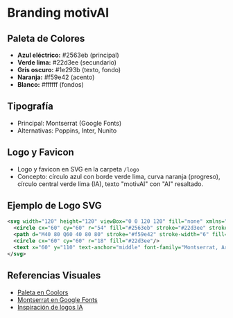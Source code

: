 # Branding motivAI

## Paleta de Colores
- **Azul eléctrico:** #2563eb (principal)
- **Verde lima:** #22d3ee (secundario)
- **Gris oscuro:** #1e293b (texto, fondo)
- **Naranja:** #f59e42 (acento)
- **Blanco:** #ffffff (fondos)

## Tipografía
- Principal: Montserrat (Google Fonts)
- Alternativas: Poppins, Inter, Nunito

## Logo y Favicon
- Logo y favicon en SVG en la carpeta `/logo`
- Concepto: círculo azul con borde verde lima, curva naranja (progreso), círculo central verde lima (IA), texto "motivAI" con "AI" resaltado.

## Ejemplo de Logo SVG
```svg
<svg width="120" height="120" viewBox="0 0 120 120" fill="none" xmlns="http://www.w3.org/2000/svg">
  <circle cx="60" cy="60" r="54" fill="#2563eb" stroke="#22d3ee" stroke-width="6"/>
  <path d="M40 80 Q60 40 80 80" stroke="#f59e42" stroke-width="6" fill="none"/>
  <circle cx="60" cy="60" r="18" fill="#22d3ee"/>
  <text x="60" y="110" text-anchor="middle" font-family="Montserrat, Arial, sans-serif" font-size="24" fill="#1e293b" font-weight="bold">motiv<tspan fill="#22d3ee">AI</tspan></text>
</svg>
```

## Referencias Visuales
- [Paleta en Coolors](https://coolors.co/2563eb-22d3ee-1e293b-f59e42-ffffff)
- [Montserrat en Google Fonts](https://fonts.google.com/specimen/Montserrat)
- [Inspiración de logos IA](https://icons8.com/icons/set/artificial-intelligence) 